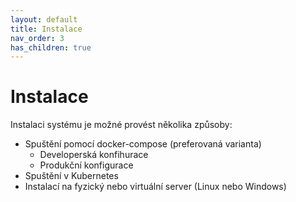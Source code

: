 ```yaml
---
layout: default
title: Instalace
nav_order: 3
has_children: true
---
```


# Instalace

Instalaci systému je možné provést několika způsoby:

* Spuštění pomocí docker-compose (preferovaná varianta)
  * Developerská konfihurace
  * Produkční konfigurace
* Spuštění v Kubernetes
* Instalací na fyzický nebo virtuální server (Linux nebo Windows)
